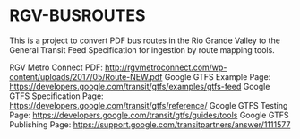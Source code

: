 # RGV-BUSROUTES

This is a project to convert PDF bus routes in the Rio Grande Valley to the General Transit Feed Specification for ingestion by route mapping tools. 

RGV Metro Connect PDF: http://rgvmetroconnect.com/wp-content/uploads/2017/05/Route-NEW.pdf
Google GTFS Example Page: https://developers.google.com/transit/gtfs/examples/gtfs-feed
Google GTFS Specification Page: https://developers.google.com/transit/gtfs/reference/
Google GTFS Testing Page: https://developers.google.com/transit/gtfs/guides/tools
Google GTFS Publishing Page: https://support.google.com/transitpartners/answer/1111577

